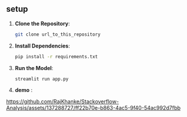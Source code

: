 
## setup

1. **Clone the Repository**: 
    ```sh
    git clone url_to_this_repository
    ```

2. **Install Dependencies**: 
    ```sh
    pip install -r requirements.txt
    ```

3. **Run the Model**: 
    ```python
    streamlit run app.py
    ```

4. **demo** :



https://github.com/RajKhanke/Stackoverflow-Analysis/assets/137288727/ff22b70e-b863-4ac5-9f40-54ac992d7fbb

